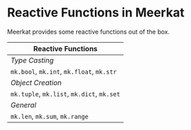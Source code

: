 # Reactive Functions in Meerkat

Meerkat provides some reactive functions out of the box.



| Reactive Functions |
| ------------------ |
| *Type Casting* |
| `mk.bool`, `mk.int`, `mk.float`, `mk.str` |
|*Object Creation* |
| `mk.tuple`, `mk.list`, `mk.dict`, `mk.set` |
| *General* |
| `mk.len`, `mk.sum`, `mk.range` |
